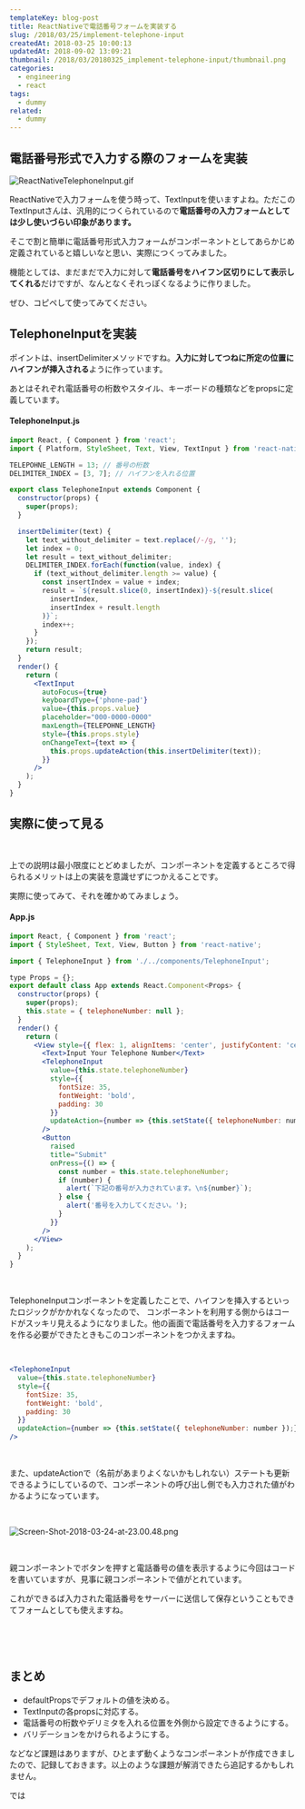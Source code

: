```yaml
---
templateKey: blog-post
title: ReactNativeで電話番号フォームを実装する
slug: /2018/03/25/implement-telephone-input
createdAt: 2018-03-25 10:00:13
updatedAt: 2018-09-02 13:09:21
thumbnail: /2018/03/20180325_implement-telephone-input/thumbnail.png
categories:
  - engineering
  - react
tags:
  - dummy
related:
  - dummy
---
```


<h2>電話番号形式で入力する際のフォームを実装</h2>

<img class="post-image half-width" src="https://statics.ver-1-0.net/uploads/2018/03/20180325_implement-telephone-input/ReactNativeTelephoneInput.gif" alt="ReactNativeTelephoneInput.gif"/>


ReactNativeで入力フォームを使う時って、TextInputを使いますよね。ただこのTextInputさんは、汎用的につくられているので<strong>電話番号の入力フォームとしては少し使いづらい印象があります。</strong>

そこで割と簡単に電話番号形式入力フォームがコンポーネントとしてあらかじめ定義されていると嬉しいなと思い、実際につくってみました。

機能としては、まだまだで入力に対して<strong>電話番号をハイフン区切りにして表示してくれる</strong>だけですが、なんとなくそれっぽくなるように作りました。

ぜひ、コピペして使ってみてください。

<div class="adsense"></div>
<h2>TelephoneInputを実装</h2>
ポイントは、insertDelimiterメソッドですね。<strong>入力に対してつねに所定の位置にハイフンが挿入される</strong>ように作っています。

あとはそれぞれ電話番号の桁数やスタイル、キーボードの種類などをpropsに定義しています。
<h4>TelephoneInput.js</h4>

```jsx
import React, { Component } from 'react';
import { Platform, StyleSheet, Text, View, TextInput } from 'react-native';

TELEPOHNE_LENGTH = 13; // 番号の桁数
DELIMITER_INDEX = [3, 7]; // ハイフンを入れる位置

export class TelephoneInput extends Component {
  constructor(props) {
    super(props);
  }

  insertDelimiter(text) {
    let text_without_delimiter = text.replace(/-/g, '');
    let index = 0;
    let result = text_without_delimiter;
    DELIMITER_INDEX.forEach(function(value, index) {
      if (text_without_delimiter.length >= value) {
        const insertIndex = value + index;
        result = `${result.slice(0, insertIndex)}-${result.slice(
          insertIndex,
          insertIndex + result.length
        )}`;
        index++;
      }
    });
    return result;
  }
  render() {
    return (
      <TextInput
        autoFocus={true}
        keyboardType={'phone-pad'}
        value={this.props.value}
        placeholder="000-0000-0000"
        maxLength={TELEPOHNE_LENGTH}
        style={this.props.style}
        onChangeText={text => {
          this.props.updateAction(this.insertDelimiter(text));
        }}
      />
    );
  }
}
```
<h2>実際に使って見る</h2>
&nbsp;

上での説明は最小限度にとどめましたが、コンポーネントを定義するところで得られるメリットは上の実装を意識せずにつかえることです。

実際に使ってみて、それを確かめてみましょう。
<h4>App.js</h4>

```jsx
import React, { Component } from 'react';
import { StyleSheet, Text, View, Button } from 'react-native';

import { TelephoneInput } from './../components/TelephoneInput';

type Props = {};
export default class App extends React.Component<Props> {
  constructor(props) {
    super(props);
    this.state = { telephoneNumber: null };
  }
  render() {
    return (
      <View style={{ flex: 1, alignItems: 'center', justifyContent: 'center' }}>
        <Text>Input Your Telephone Number</Text>
        <TelephoneInput
          value={this.state.telephoneNumber}
          style={{
            fontSize: 35,
            fontWeight: 'bold',
            padding: 30
          }}
          updateAction={number => {this.setState({ telephoneNumber: number });}}
        />
        <Button
          raised
          title="Submit"
          onPress={() => {
            const number = this.state.telephoneNumber;
            if (number) {
              alert(`下記の番号が入力されています。\n${number}`);
            } else {
              alert('番号を入力してください。');
            }
          }}
        />
      </View>
    );
  }
}

```
&nbsp;

TelephoneInputコンポーネントを定義したことで、ハイフンを挿入するといったロジックがかかれなくなったので、
コンポーネントを利用する側からはコードがスッキリ見えるようになりました。他の画面で電話番号を入力するフォームを作る必要ができたときもこのコンポーネントをつかえますね。

&nbsp;
```jsx
<TelephoneInput
  value={this.state.telephoneNumber}
  style={{
    fontSize: 35,
    fontWeight: 'bold',
    padding: 30
  }}
  updateAction={number => {this.setState({ telephoneNumber: number });}}
/>

```
&nbsp;

また、updateActionで（名前があまりよくないかもしれない）ステートも更新できるようにしているので、コンポーネントの呼び出し側でも入力された値がわかるようになっています。

&nbsp;

<img class="post-image" src="https://statics.ver-1-0.net/uploads/2018/03/20180325_implement-telephone-input/Screen-Shot-2018-03-24-at-23.00.48.png" alt="Screen-Shot-2018-03-24-at-23.00.48.png"/>

&nbsp;

親コンポーネントでボタンを押すと電話番号の値を表示するように今回はコードを書いていますが、見事に親コンポーネントで値がとれています。

これができるば入力された電話番号をサーバーに送信して保存ということもできてフォームとしても使えますね。

&nbsp;

&nbsp;
<h2>まとめ</h2>
<ul>
 	<li>defaultPropsでデフォルトの値を決める。</li>
 	<li>TextInputの各propsに対応する。</li>
 	<li>電話番号の桁数やデリミタを入れる位置を外側から設定できるようにする。</li>
 	<li>バリデーションをかけられるようにする。</li>
</ul>
などなど課題はありますが、ひとまず動くようなコンポーネントが作成できましたので、記録しておきます。以上のような課題が解消できたら追記するかもしれません。

では
